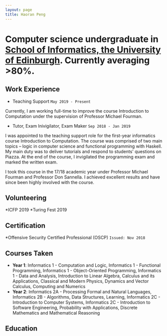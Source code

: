 ```yaml
---
layout: page
title: Haoran Peng
---
```


# Computer science undergraduate in [School of Informatics, the University of Edinburgh](https://www.ed.ac.uk/informatics). Currently averaging >80%. 

## Work Experience

* Teaching Support `May 2019 - Present` 

Currently, I am working full-time to improve the course Introduction to Computation under the supervision of Professor Michael Fourman.

* Tutor, Exam Inivigilator, Exam Maker `Sep 2018 - Jan 2019`

I was appointed to the teaching support role for the first-year informatics course Introduction to Computation. The course was comprised of two main topics – logic in computer science and functional programming with Haskell. My main duty was to deliver tutorials and respond to students' questions on Piazza. At the end of the course, I invigilated the programming exam and marked the written exam. 

I took this course in the 17/18 academic year under Professor Michael Fourman and Professor Don Sannella. I achieved excellent results and have since been highly involved with the course.

## Volunteering

*ICFP 2019
*Turing Fest 2019
## Certification
*Offensive Security Certified Professional (OSCP) `Issued: Nov 2018`
## Courses Taken 
* **Year 1**: Informatics 1 - Computation and Logic, Informatics 1 - Functional Programming, Informatics 1 - Object-Oriented Programming, Informatics 1 - Data and Analysis, Introduction to Linear Algebra, Calculus and its Applications, Classical and Modern Physics, Dynamics and Vector Calculus, Computing and Numerics
* **Year 2**: Informatics 2A - Processing Formal and Natural Languages, Informatics 2B - Algorithms, Data Structures, Learning, Informatics 2C - Introduction to Computer Systems, Informatics 2C - Introduction to Software Engineering, Probability with Applications, Discrete Mathematics and Mathematical Reasoning
## Education
